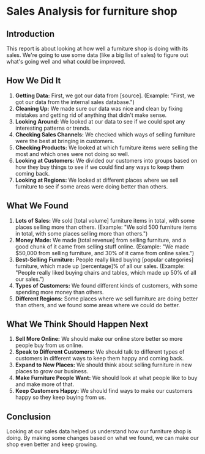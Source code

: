# Sales Analysis for furniture shop

## Introduction
This report is about looking at how well a furniture shop is doing with its sales. We're going to use some data (like a big list of sales) to figure out what's going well and what could be improved.

## How We Did It
1. **Getting Data:** First, we got our data from [source]. (Example: "First, we got our data from the internal sales database.")
2. **Cleaning Up:** We made sure our data was nice and clean by fixing mistakes and getting rid of anything that didn't make sense.
3. **Looking Around:** We looked at our data to see if we could spot any interesting patterns or trends.
4. **Checking Sales Channels:** We checked which ways of selling furniture were the best at bringing in customers.
5. **Checking Products:** We looked at which furniture items were selling the most and which ones were not doing so well.
6. **Looking at Customers:** We divided our customers into groups based on how they buy things to see if we could find any ways to keep them coming back.
7. **Looking at Regions:** We looked at different places where we sell furniture to see if some areas were doing better than others.

## What We Found
1. **Lots of Sales:** We sold [total volume] furniture items in total, with some places selling more than others. (Example: "We sold 500 furniture items in total, with some places selling more than others.")
2. **Money Made:** We made [total revenue] from selling furniture, and a good chunk of it came from selling stuff online. (Example: "We made $50,000 from selling furniture, and 30% of it came from online sales.")
3. **Best-Selling Furniture:** People really liked buying [popular categories] furniture, which made up [percentage]% of all our sales. (Example: "People really liked buying chairs and tables, which made up 50% of all our sales.")
4. **Types of Customers:** We found different kinds of customers, with some spending more money than others.
5. **Different Regions:** Some places where we sell furniture are doing better than others, and we found some areas where we could do better.

## What We Think Should Happen Next
1. **Sell More Online:** We should make our online store better so more people buy from us online.
2. **Speak to Different Customers:** We should talk to different types of customers in different ways to keep them happy and coming back.
3. **Expand to New Places:** We should think about selling furniture in new places to grow our business.
4. **Make Furniture People Want:** We should look at what people like to buy and make more of that.
5. **Keep Customers Happy:** We should find ways to make our customers happy so they keep buying from us.

## Conclusion
Looking at our sales data helped us understand how our furniture shop is doing. By making some changes based on what we found, we can make our shop even better and keep growing.
